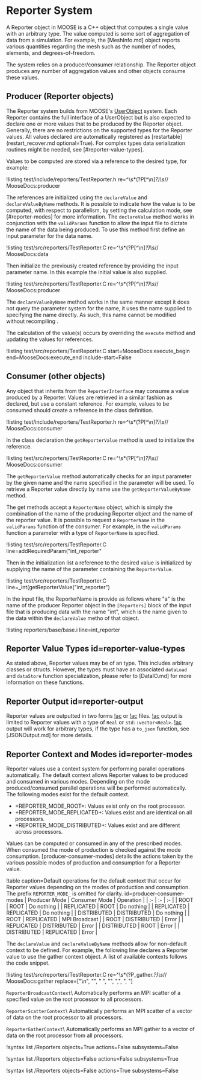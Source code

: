 # Reporter System

A Reporter object in MOOSE is a C++ object that computes a single value with an arbitrary type. The
value computed is some sort of aggregation of data from a simulation. For example, the [MeshInfo.md]
object reports various quantities regarding the mesh such as the number of nodes, elements, and
degrees-of-freedom.

The system relies on a producer/consumer relationship. The Reporter object produces any number of
aggregation values and other objects consume these values.

## Producer (Reporter objects)

The Reporter system builds from MOOSE's [UserObject](/UserObjects/index.md) system. Each Reporter
contains the full interface of a UserObject but is also expected to declare one or more values that
to be produced by the Reporter object. Generally, there are no restrictions on the supported types for
the Reporter values. All values declared are automatically registered as
[restartable](restart_recover.md optional=True). For complex types data serialization routines
might be needed, see [#reporter-value-types].

Values to be computed are stored via a reference to the desired type, for example:

!listing test/include/reporters/TestReporter.h re=^\s*(?P<content>[^\n]*?)\s*// MooseDocs:producer

The references are initialized using the `declareValue` and `declareValueByName` methods.
It is possible to indicate how the value is to be computed, with respect to parallelism, by setting
the calculation mode, see [#reporter-modes] for more information. The `declareValue` method
works in conjunction with the `validParams` function to allow the input file to dictate the
name of the data being produced. To use this method first define an input parameter for the
data name.

!listing test/src/reporters/TestReporter.C re=^\s*(?P<content>[^\n]*?)\s*// MooseDocs:data

Then initialize the previously created reference by providing the input parameter name. In this
example the initial value is also supplied.

!listing test/src/reporters/TestReporter.C re=^\s*(?P<content>[^\n]*?)\s*// MooseDocs:producer

The `declareValueByName` method works in the same manner except it does not query the parameter
system for the name, it uses the name supplied to specifying the name directly. As such, this name
cannot be modified without recompiling .

The calculation of the value(s) occurs by overriding the `execute` method and updating the values
for references.

!listing test/src/reporters/TestReporter.C start=MooseDocs:execute_begin end=MooseDocs:execute_end include-start=False

## Consumer (other objects)

Any object that inherits from the `ReporterInterface` may consume a value produced by a Reporter.
Values are retrieved in a similar fashion as declared, but use a constant reference. For example,
values to be consumed should create a reference in the class definition.

!listing test/include/reporters/TestReporter.h re=^\s*(?P<content>[^\n]*?)\s*// MooseDocs:consumer

In the class declaration the `getReporterValue` method is used to initialize the reference.

!listing test/src/reporters/TestReporter.C re=^\s*(?P<content>[^\n]*?)\s*// MooseDocs:consumer

The `getReporterValue` method automatically checks for an input parameter by the given name and the
name specified in the parameter will be used. To retrieve a Reporter value directly by name use
the `getReporterValueByName` method.

The get methods accept a `ReporterName` object, which is simply the combination of the name
of the producing Reporter object and the name of the reporter value. It is possible to request
a `ReporterName` in the `validParams` function of the consumer. For example, in the `validParams`
function a parameter with a type of `ReporterName` is specified.

!listing test/src/reporters/TestReporter.C line=addRequiredParam<ReporterName>("int_reporter"

Then in the initialization list a reference to the desired value is initialized by supplying the
name of the parameter containing the `ReporterValue`.

!listing test/src/reporters/TestReporter.C line=_int(getReporterValue<int>("int_reporter")

In the input file, the ReporterName is provide as follows where "a" is the name of the
producer Reporter object in the `[Reporters]` block of the input file that is producing data
with the name "int", which is the name given to the data within the `declareValue` metho of that
object.

!listing reporters/base/base.i line=int_reporter

## Reporter Value Types id=reporter-value-types

As stated above, Reporter values may be of an type. This includes arbitrary classes or structs.
However, the types must have an associated `dataLoad` and `dataStore` function specialization,
please refer to [DataIO.md] for more information on these functions.

## Reporter Output id=reporter-output

Reporter values are outputted in two forms [!ac](CSV) or [!ac](JSON) files. [!ac](CSV) output
is limited to Reporter values with a type of `Real` or `std::vector<Real>`. [!ac](JSON) output will
work for arbitrary types, if the type has a `to_json` function, see [JSONOutput.md] for more details.

## Reporter Context and Modes id=reporter-modes

Reporter values use a context system for performing parallel operations automatically. The default
context allows Reporter values to be produced and consumed in various modes. Depending on the mode
produced/consumed parallel operations will be performed automatically. The following modes exist for
the default context.

- +REPORTER_MODE_ROOT+: Values exist only on the root processor.
- +REPORTER_MODE_REPLICATED+: Values exist and are identical on all processors.
- +REPORTER_MODE_DISTRIBUTED+: Values exist and are different across processors.

Values can be computed or consumed in any of the prescribed modes. When consumed the mode of
production is checked against the mode consumption. [producer-consumer-modes] details the
actions taken by the various possible modes of production and consumption for a Reporter value.

!table caption=Default operations for the default context that occur for Reporter values depending
               on the modes of production and consumption. The prefix `REPORTER_MODE_` is omitted
               for clarity.
       id=producer-consumer-modes
| Producer Mode | Consumer Mode | Operation |
| :- | :- | :- |
| ROOT | ROOT | Do nothing |
| REPLICATED | ROOT | Do nothing |
| REPLICATED | REPLICATED | Do nothing |
| DISTRIBUTED | DISTRIBUTED | Do nothing |
| ROOT | REPLICATED | MPI Broadcast |
| ROOT | DISTRIBUTED | Error |
| REPLICATED | DISTRIBUTED | Error |
| DISTRIBUTED | ROOT | Error |
| DISTRIBUTED | REPLICATED | Error |

The `declareValue` and `declareValueByName` methods allow for non-default context to be defined. For
example, the following line declares a Reporter value to use the gather context object. A list of
available contexts follows the code snippet.

!listing test/src/reporters/TestReporter.C re=^\s*(?P<content>_gather.*?)\s*// MooseDocs:gather
                                           replace=["\n", "", " ", "", ",", ", "]


`ReporterBroadcastContext`\\
Automatically performs an MPI scatter of a specified value on the root processor to all processors.

`ReporterScatterContext`\\
Automatically performs an MPI scatter of a vector of data on the root processor to all processors.

`ReporterGatherContext`\\
Automatically performs an MPI gather to a vector of data on the root processor from all processors.


!syntax list /Reporters objects=True actions=False subsystems=False

!syntax list /Reporters objects=False actions=False subsystems=True

!syntax list /Reporters objects=False actions=True subsystems=False
